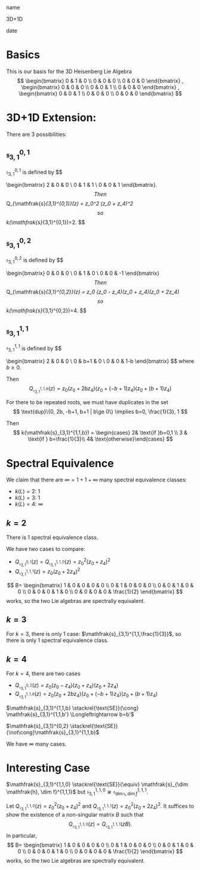 <link href="../whirlwind.css" rel="stylesheet">

<whirlheader>
<p>name</p>
<p>3D+1D</p>
<p>date</p>
</whirlheader>

# Basics 

This is our basis for the 3D Heisenberg Lie Algebra
$$
\begin{bmatrix}
0 & 1 & 0 \\
0 & 0 & 0 \\
0 & 0 & 0
\end{bmatrix}
,
\begin{bmatrix}
0 & 0 & 0 \\
0 & 0 & 1 \\
0 & 0 & 0
\end{bmatrix}
,
\begin{bmatrix}
0 & 0 & 1 \\
0 & 0 & 0 \\
0 & 0 & 0
\end{bmatrix}
$$

# 3D+1D Extension:

There are 3 possibilities:

## $\mathfrak{s}_{3,1}^{0,1}$

$\mathfrak{s}_{3,1}^{0,1}$ is defined by
$$


\begin{bmatrix}
2 & 0 & 0 \\
0 & 1 & 1 \\
0 & 0 & 1
\end{bmatrix}.
$$
Then 
$$
Q_{\mathfrak{s}_{3,1}^{0,1}}(z) = z_0^2 (z_0 + z_4)^2
$$
so 
$$
k(\mathfrak{s}_{3,1}^{0,1})=2.
$$

## $\mathfrak{s}_{3,1}^{0,2}$

$\mathfrak{s}_{3,1}^{0,2}$ is defined by
$$

\begin{bmatrix}
0 & 0 & 0 \\
0 & 1 & 0 \\
0 & 0 & -1
\end{bmatrix}
$$
Then 
$$
Q_{\mathfrak{s}_{3,1}^{0,2}}(z) = z_0 (z_0 - z_4)(z_0 + z_4)(z_0 + 2z_4)
$$
so 
$$
k(\mathfrak{s}_{3,1}^{0,2})=4.
$$

## $\mathfrak{s}_{3,1}^{1,1}$

$\mathfrak{s}_{3,1}^{1,1}$ is defined by
$$


\begin{bmatrix}
2 & 0 & 0 \\
0 & b+1 & 0 \\
0 & 0 & 1-b
\end{bmatrix}
$$
where $b \ge 0$.

Then
$$
Q_{\mathfrak{s}_{3,1}^{1,1,b}}(z)=z_0(z_0 + 2bz_4)(z_0 + (-b+1)z_4)(z_0 + (b+1)z_4)
$$

For there to be repeated roots, we must have duplicates in the set 
$$
\text{dup}\{0, 2b, -b+1, b+1 | b\ge 0\} \implies b=0, \frac{1}{3}, 1
$$

Then 
$$
k(\mathfrak{s}_{3,1}^{1,1,b}) = \begin{cases} 2& \text{if }b=0,1 \\ 
3 & \text{if } b=\frac{1}{3}\\ 
4& \text{otherwise}\end{cases}
$$

# Spectral Equivalence

We claim that there are $\infty=1+1+\infty$ many spectral equivalence classes:
- $k(L)=2$: $1$
- $k(L)=3$: $1$
- $k(L)=4$: $\infty$

## $k=2$

<proposition>

There is 1 spectral equivalence class.

</proposition>

<proof>

We have two cases to compare:
- $Q_{\mathfrak{s}_{3,1}^{0,1}}(z) =Q_{\mathfrak{s}_{3,1}^{1,1,0}}(z)=z_0^2(z_0 + z_4)^2$
- $Q_{\mathfrak{s}_{3,1}^{1,1,1}}(z)=z_0(z_0 + 2z_4)^2$
 
$$
B= \begin{bmatrix}
1 & 0 & 0 & 0 & 0 \\
0 & 1 & 0 & 0 & 0 \\
0 & 0 & 1 & 0 & 0 \\
0 & 0 & 0 & 1 & 0 \\
0 & 0 & 0 & 0 & \frac{1}{2}
\end{bmatrix}
$$
works, so the two Lie algebras are spectrally equivalent.

</proof>

## $k=3$

For $k=3$, there is only 1 case: $\mathfrak{s}_{3,1}^{1,1,\frac{1}{3}}$, so there is only 1 spectral equivalence class.

## $k=4$

For $k=4$, there are two cases 
- $Q_{\mathfrak{s}_{3,1}^{0,2}}(z) = z_0 (z_0 - z_4)(z_0 + z_4)(z_0 + 2z_4)$
- $Q_{\mathfrak{s}_{3,1}^{1,1,b}}(z)=z_0(z_0 + 2bz_4)(z_0 + (-b+1)z_4)(z_0 + (b+1)z_4)$

<proposition>

$\mathfrak{s}_{3,1}^{1,1,b} \stackrel{\text{SE}}{\cong} \mathfrak{s}_{3,1}^{1,1,b'} \Longleftrightarrow b=b'$

</proposition>

<proposition>

$\mathfrak{s}_{3,1}^{0,2} \stackrel{\text{SE}}{\not\cong}\mathfrak{s}_{3,1}^{1,1,b}$

</proposition>

We have $\infty$ many cases.

# Interesting Case

<proposition>

$\mathfrak{s}_{3,1}^{1,1,0} \stackrel{\text{SE}}{\equiv} \mathfrak{s}_{\dim \mathfrak{h}, \dim f}^{1,1,1}$ but $\mathfrak{s}_{3,1}^{1,1,0} \not\cong \mathfrak{s}_{\dim \mathfrak{h}, \dim f}^{1,1,1}$.

</proposition>

<proof>

Let $Q_{\mathfrak{s}_{3,1}^{1,1,0}}(z)=z_0^2(z_0+z_4)^2$ and $Q_{\mathfrak{s}_{3,1}^{1,1,1}}(z)=z_0^2(z_0+2z_4)^2$. It suffices to show the existence of a non-singular matrix $B$ such that 
$$
Q_{\mathfrak{s}_{3,1}^{1,1,0}}(z)=Q_{\mathfrak{s}_{3,1}^{1,1,1}}(zB).
$$
In particular, 
$$
B= \begin{bmatrix}
1 & 0 & 0 & 0 & 0 \\
0 & 1 & 0 & 0 & 0 \\
0 & 0 & 1 & 0 & 0 \\
0 & 0 & 0 & 1 & 0 \\
0 & 0 & 0 & 0 & \frac{1}{2}
\end{bmatrix}
$$
works, so the two Lie algebras are spectrally equivalent.

</proof>
